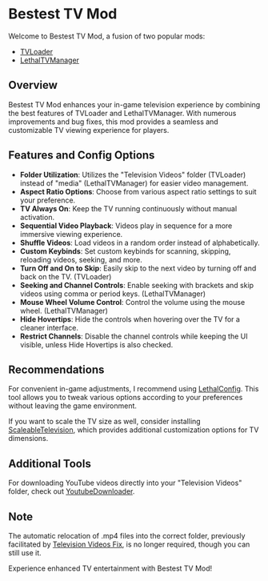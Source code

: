 # Bestest TV Mod

Welcome to Bestest TV Mod, a fusion of two popular mods:
- [TVLoader](https://thunderstore.io/c/lethal-company/p/Rattenbonkers/TVLoader/)
- [LethalTVManager](https://thunderstore.io/c/lethal-company/p/Bushwacc/LethalTVManager/)

## Overview

Bestest TV Mod enhances your in-game television experience by combining the best features of TVLoader and LethalTVManager. With numerous improvements and bug fixes, this mod provides a seamless and customizable TV viewing experience for players.

## Features and Config Options

- **Folder Utilization**: Utilizes the "Television Videos" folder (TVLoader) instead of "media" (LethalTVManager) for easier video management.
- **Aspect Ratio Options**: Choose from various aspect ratio settings to suit your preference.
- **TV Always On**: Keep the TV running continuously without manual activation.
- **Sequential Video Playback**: Videos play in sequence for a more immersive viewing experience.
- **Shuffle Videos**: Load videos in a random order instead of alphabetically.
- **Custom Keybinds**: Set custom keybinds for scanning, skipping, reloading videos, seeking, and more.
- **Turn Off and On to Skip**: Easily skip to the next video by turning off and back on the TV. (TVLoader)
- **Seeking and Channel Controls**: Enable seeking with brackets and skip videos using comma or period keys. (LethalTVManager)
- **Mouse Wheel Volume Control**: Control the volume using the mouse wheel. (LethalTVManager)
- **Hide Hovertips**: Hide the controls when hovering over the TV for a cleaner interface.
- **Restrict Channels**: Disable the channel controls while keeping the UI visible, unless Hide Hovertips is also checked.

## Recommendations

For convenient in-game adjustments, I recommend using [LethalConfig](https://thunderstore.io/c/lethal-company/p/AinaVT/LethalConfig/). This tool allows you to tweak various options according to your preferences without leaving the game environment.

If you want to scale the TV size as well, consider installing [ScaleableTelevision](https://thunderstore.io/c/lethal-company/p/DeathWrench/ScaleableTelevision/), which provides additional customization options for TV dimensions.

## Additional Tools

For downloading YouTube videos directly into your "Television Videos" folder, check out [YoutubeDownloader](https://thunderstore.io/c/lethal-company/p/DeathWrench/YoutubeDownloader/).

## Note

The automatic relocation of .mp4 files into the correct folder, previously facilitated by [Television Videos Fix](https://thunderstore.io/c/lethal-company/p/DeathWrench/TelevisionVideosFix/), is no longer required, though you can still use it.

Experience enhanced TV entertainment with Bestest TV Mod!

